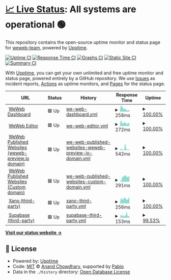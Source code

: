 # [📈 Live Status](https://status.weweb.io): <!--live status--> **All systems are operational 🟢**

This repository contains the open-source uptime monitor and status page for [weweb-team](https://status.weweb.io), powered by [Upptime](https://github.com/upptime/upptime).

[![Uptime CI](https://github.com/weweb-team/status-page/workflows/Uptime%20CI/badge.svg)](https://github.com/weweb-team/status-page/actions?query=workflow%3A%22Uptime+CI%22)
[![Response Time CI](https://github.com/weweb-team/status-page/workflows/Response%20Time%20CI/badge.svg)](https://github.com/weweb-team/status-page/actions?query=workflow%3A%22Response+Time+CI%22)
[![Graphs CI](https://github.com/weweb-team/status-page/workflows/Graphs%20CI/badge.svg)](https://github.com/weweb-team/status-page/actions?query=workflow%3A%22Graphs+CI%22)
[![Static Site CI](https://github.com/weweb-team/status-page/workflows/Static%20Site%20CI/badge.svg)](https://github.com/weweb-team/status-page/actions?query=workflow%3A%22Static+Site+CI%22)
[![Summary CI](https://github.com/weweb-team/status-page/workflows/Summary%20CI/badge.svg)](https://github.com/weweb-team/status-page/actions?query=workflow%3A%22Summary+CI%22)

With [Upptime](https://upptime.js.org), you can get your own unlimited and free uptime monitor and status page, powered entirely by a GitHub repository. We use [Issues](https://github.com/weweb-team/status-page/issues) as incident reports, [Actions](https://github.com/weweb-team/status-page/actions) as uptime monitors, and [Pages](https://status.weweb.io) for the status page.

<!--start: status pages-->
<!-- This summary is generated by Upptime (https://github.com/upptime/upptime) -->
<!-- Do not edit this manually, your changes will be overwritten -->
<!-- prettier-ignore -->
| URL | Status | History | Response Time | Uptime |
| --- | ------ | ------- | ------------- | ------ |
| <img alt="" src="https://status.weweb.io/weweb-logo-icon-white.svg" height="13"> [WeWeb Dashboard](https://dashboard.weweb.io/) | 🟩 Up | [we-web-dashboard.yml](https://github.com/weweb-team/status-page/commits/HEAD/history/we-web-dashboard.yml) | <details><summary><img alt="Response time graph" src="./graphs/we-web-dashboard/response-time-week.png" height="20"> 258ms</summary><br><a href="https://status.weweb.io/history/we-web-dashboard"><img alt="Response time 291" src="https://img.shields.io/endpoint?url=https%3A%2F%2Fraw.githubusercontent.com%2Fweweb-team%2Fstatus-page%2FHEAD%2Fapi%2Fwe-web-dashboard%2Fresponse-time.json"></a><br><a href="https://status.weweb.io/history/we-web-dashboard"><img alt="24-hour response time 181" src="https://img.shields.io/endpoint?url=https%3A%2F%2Fraw.githubusercontent.com%2Fweweb-team%2Fstatus-page%2FHEAD%2Fapi%2Fwe-web-dashboard%2Fresponse-time-day.json"></a><br><a href="https://status.weweb.io/history/we-web-dashboard"><img alt="7-day response time 258" src="https://img.shields.io/endpoint?url=https%3A%2F%2Fraw.githubusercontent.com%2Fweweb-team%2Fstatus-page%2FHEAD%2Fapi%2Fwe-web-dashboard%2Fresponse-time-week.json"></a><br><a href="https://status.weweb.io/history/we-web-dashboard"><img alt="30-day response time 263" src="https://img.shields.io/endpoint?url=https%3A%2F%2Fraw.githubusercontent.com%2Fweweb-team%2Fstatus-page%2FHEAD%2Fapi%2Fwe-web-dashboard%2Fresponse-time-month.json"></a><br><a href="https://status.weweb.io/history/we-web-dashboard"><img alt="1-year response time 291" src="https://img.shields.io/endpoint?url=https%3A%2F%2Fraw.githubusercontent.com%2Fweweb-team%2Fstatus-page%2FHEAD%2Fapi%2Fwe-web-dashboard%2Fresponse-time-year.json"></a></details> | <details><summary><a href="https://status.weweb.io/history/we-web-dashboard">100.00%</a></summary><a href="https://status.weweb.io/history/we-web-dashboard"><img alt="All-time uptime 100.00%" src="https://img.shields.io/endpoint?url=https%3A%2F%2Fraw.githubusercontent.com%2Fweweb-team%2Fstatus-page%2FHEAD%2Fapi%2Fwe-web-dashboard%2Fuptime.json"></a><br><a href="https://status.weweb.io/history/we-web-dashboard"><img alt="24-hour uptime 100.00%" src="https://img.shields.io/endpoint?url=https%3A%2F%2Fraw.githubusercontent.com%2Fweweb-team%2Fstatus-page%2FHEAD%2Fapi%2Fwe-web-dashboard%2Fuptime-day.json"></a><br><a href="https://status.weweb.io/history/we-web-dashboard"><img alt="7-day uptime 100.00%" src="https://img.shields.io/endpoint?url=https%3A%2F%2Fraw.githubusercontent.com%2Fweweb-team%2Fstatus-page%2FHEAD%2Fapi%2Fwe-web-dashboard%2Fuptime-week.json"></a><br><a href="https://status.weweb.io/history/we-web-dashboard"><img alt="30-day uptime 100.00%" src="https://img.shields.io/endpoint?url=https%3A%2F%2Fraw.githubusercontent.com%2Fweweb-team%2Fstatus-page%2FHEAD%2Fapi%2Fwe-web-dashboard%2Fuptime-month.json"></a><br><a href="https://status.weweb.io/history/we-web-dashboard"><img alt="1-year uptime 100.00%" src="https://img.shields.io/endpoint?url=https%3A%2F%2Fraw.githubusercontent.com%2Fweweb-team%2Fstatus-page%2FHEAD%2Fapi%2Fwe-web-dashboard%2Fuptime-year.json"></a></details>
| <img alt="" src="https://status.weweb.io/weweb-logo-icon-white.svg" height="13"> [WeWeb Editor](https://editor.weweb.io/) | 🟩 Up | [we-web-editor.yml](https://github.com/weweb-team/status-page/commits/HEAD/history/we-web-editor.yml) | <details><summary><img alt="Response time graph" src="./graphs/we-web-editor/response-time-week.png" height="20"> 272ms</summary><br><a href="https://status.weweb.io/history/we-web-editor"><img alt="Response time 307" src="https://img.shields.io/endpoint?url=https%3A%2F%2Fraw.githubusercontent.com%2Fweweb-team%2Fstatus-page%2FHEAD%2Fapi%2Fwe-web-editor%2Fresponse-time.json"></a><br><a href="https://status.weweb.io/history/we-web-editor"><img alt="24-hour response time 200" src="https://img.shields.io/endpoint?url=https%3A%2F%2Fraw.githubusercontent.com%2Fweweb-team%2Fstatus-page%2FHEAD%2Fapi%2Fwe-web-editor%2Fresponse-time-day.json"></a><br><a href="https://status.weweb.io/history/we-web-editor"><img alt="7-day response time 272" src="https://img.shields.io/endpoint?url=https%3A%2F%2Fraw.githubusercontent.com%2Fweweb-team%2Fstatus-page%2FHEAD%2Fapi%2Fwe-web-editor%2Fresponse-time-week.json"></a><br><a href="https://status.weweb.io/history/we-web-editor"><img alt="30-day response time 296" src="https://img.shields.io/endpoint?url=https%3A%2F%2Fraw.githubusercontent.com%2Fweweb-team%2Fstatus-page%2FHEAD%2Fapi%2Fwe-web-editor%2Fresponse-time-month.json"></a><br><a href="https://status.weweb.io/history/we-web-editor"><img alt="1-year response time 307" src="https://img.shields.io/endpoint?url=https%3A%2F%2Fraw.githubusercontent.com%2Fweweb-team%2Fstatus-page%2FHEAD%2Fapi%2Fwe-web-editor%2Fresponse-time-year.json"></a></details> | <details><summary><a href="https://status.weweb.io/history/we-web-editor">100.00%</a></summary><a href="https://status.weweb.io/history/we-web-editor"><img alt="All-time uptime 100.00%" src="https://img.shields.io/endpoint?url=https%3A%2F%2Fraw.githubusercontent.com%2Fweweb-team%2Fstatus-page%2FHEAD%2Fapi%2Fwe-web-editor%2Fuptime.json"></a><br><a href="https://status.weweb.io/history/we-web-editor"><img alt="24-hour uptime 100.00%" src="https://img.shields.io/endpoint?url=https%3A%2F%2Fraw.githubusercontent.com%2Fweweb-team%2Fstatus-page%2FHEAD%2Fapi%2Fwe-web-editor%2Fuptime-day.json"></a><br><a href="https://status.weweb.io/history/we-web-editor"><img alt="7-day uptime 100.00%" src="https://img.shields.io/endpoint?url=https%3A%2F%2Fraw.githubusercontent.com%2Fweweb-team%2Fstatus-page%2FHEAD%2Fapi%2Fwe-web-editor%2Fuptime-week.json"></a><br><a href="https://status.weweb.io/history/we-web-editor"><img alt="30-day uptime 100.00%" src="https://img.shields.io/endpoint?url=https%3A%2F%2Fraw.githubusercontent.com%2Fweweb-team%2Fstatus-page%2FHEAD%2Fapi%2Fwe-web-editor%2Fuptime-month.json"></a><br><a href="https://status.weweb.io/history/we-web-editor"><img alt="1-year uptime 100.00%" src="https://img.shields.io/endpoint?url=https%3A%2F%2Fraw.githubusercontent.com%2Fweweb-team%2Fstatus-page%2FHEAD%2Fapi%2Fwe-web-editor%2Fuptime-year.json"></a></details>
| <img alt="" src="https://status.weweb.io/weweb-logo-icon-white.svg" height="13"> [WeWeb Published Websites (weweb-preview.io domain)](https://b67796af-1e4a-4265-9be2-72dcf41d8a78.weweb-preview.io/) | 🟩 Up | [we-web-published-websites-weweb-preview-io-domain.yml](https://github.com/weweb-team/status-page/commits/HEAD/history/we-web-published-websites-weweb-preview-io-domain.yml) | <details><summary><img alt="Response time graph" src="./graphs/we-web-published-websites-weweb-preview-io-domain/response-time-week.png" height="20"> 542ms</summary><br><a href="https://status.weweb.io/history/we-web-published-websites-weweb-preview-io-domain"><img alt="Response time 363" src="https://img.shields.io/endpoint?url=https%3A%2F%2Fraw.githubusercontent.com%2Fweweb-team%2Fstatus-page%2FHEAD%2Fapi%2Fwe-web-published-websites-weweb-preview-io-domain%2Fresponse-time.json"></a><br><a href="https://status.weweb.io/history/we-web-published-websites-weweb-preview-io-domain"><img alt="24-hour response time 251" src="https://img.shields.io/endpoint?url=https%3A%2F%2Fraw.githubusercontent.com%2Fweweb-team%2Fstatus-page%2FHEAD%2Fapi%2Fwe-web-published-websites-weweb-preview-io-domain%2Fresponse-time-day.json"></a><br><a href="https://status.weweb.io/history/we-web-published-websites-weweb-preview-io-domain"><img alt="7-day response time 542" src="https://img.shields.io/endpoint?url=https%3A%2F%2Fraw.githubusercontent.com%2Fweweb-team%2Fstatus-page%2FHEAD%2Fapi%2Fwe-web-published-websites-weweb-preview-io-domain%2Fresponse-time-week.json"></a><br><a href="https://status.weweb.io/history/we-web-published-websites-weweb-preview-io-domain"><img alt="30-day response time 361" src="https://img.shields.io/endpoint?url=https%3A%2F%2Fraw.githubusercontent.com%2Fweweb-team%2Fstatus-page%2FHEAD%2Fapi%2Fwe-web-published-websites-weweb-preview-io-domain%2Fresponse-time-month.json"></a><br><a href="https://status.weweb.io/history/we-web-published-websites-weweb-preview-io-domain"><img alt="1-year response time 363" src="https://img.shields.io/endpoint?url=https%3A%2F%2Fraw.githubusercontent.com%2Fweweb-team%2Fstatus-page%2FHEAD%2Fapi%2Fwe-web-published-websites-weweb-preview-io-domain%2Fresponse-time-year.json"></a></details> | <details><summary><a href="https://status.weweb.io/history/we-web-published-websites-weweb-preview-io-domain">100.00%</a></summary><a href="https://status.weweb.io/history/we-web-published-websites-weweb-preview-io-domain"><img alt="All-time uptime 100.00%" src="https://img.shields.io/endpoint?url=https%3A%2F%2Fraw.githubusercontent.com%2Fweweb-team%2Fstatus-page%2FHEAD%2Fapi%2Fwe-web-published-websites-weweb-preview-io-domain%2Fuptime.json"></a><br><a href="https://status.weweb.io/history/we-web-published-websites-weweb-preview-io-domain"><img alt="24-hour uptime 100.00%" src="https://img.shields.io/endpoint?url=https%3A%2F%2Fraw.githubusercontent.com%2Fweweb-team%2Fstatus-page%2FHEAD%2Fapi%2Fwe-web-published-websites-weweb-preview-io-domain%2Fuptime-day.json"></a><br><a href="https://status.weweb.io/history/we-web-published-websites-weweb-preview-io-domain"><img alt="7-day uptime 100.00%" src="https://img.shields.io/endpoint?url=https%3A%2F%2Fraw.githubusercontent.com%2Fweweb-team%2Fstatus-page%2FHEAD%2Fapi%2Fwe-web-published-websites-weweb-preview-io-domain%2Fuptime-week.json"></a><br><a href="https://status.weweb.io/history/we-web-published-websites-weweb-preview-io-domain"><img alt="30-day uptime 100.00%" src="https://img.shields.io/endpoint?url=https%3A%2F%2Fraw.githubusercontent.com%2Fweweb-team%2Fstatus-page%2FHEAD%2Fapi%2Fwe-web-published-websites-weweb-preview-io-domain%2Fuptime-month.json"></a><br><a href="https://status.weweb.io/history/we-web-published-websites-weweb-preview-io-domain"><img alt="1-year uptime 100.00%" src="https://img.shields.io/endpoint?url=https%3A%2F%2Fraw.githubusercontent.com%2Fweweb-team%2Fstatus-page%2FHEAD%2Fapi%2Fwe-web-published-websites-weweb-preview-io-domain%2Fuptime-year.json"></a></details>
| <img alt="" src="https://status.weweb.io/weweb-logo-icon-white.svg" height="13"> [WeWeb Published Websites (Custom domain)](https://health-check.weweb.io) | 🟩 Up | [we-web-published-websites-custom-domain.yml](https://github.com/weweb-team/status-page/commits/HEAD/history/we-web-published-websites-custom-domain.yml) | <details><summary><img alt="Response time graph" src="./graphs/we-web-published-websites-custom-domain/response-time-week.png" height="20"> 291ms</summary><br><a href="https://status.weweb.io/history/we-web-published-websites-custom-domain"><img alt="Response time 264" src="https://img.shields.io/endpoint?url=https%3A%2F%2Fraw.githubusercontent.com%2Fweweb-team%2Fstatus-page%2FHEAD%2Fapi%2Fwe-web-published-websites-custom-domain%2Fresponse-time.json"></a><br><a href="https://status.weweb.io/history/we-web-published-websites-custom-domain"><img alt="24-hour response time 362" src="https://img.shields.io/endpoint?url=https%3A%2F%2Fraw.githubusercontent.com%2Fweweb-team%2Fstatus-page%2FHEAD%2Fapi%2Fwe-web-published-websites-custom-domain%2Fresponse-time-day.json"></a><br><a href="https://status.weweb.io/history/we-web-published-websites-custom-domain"><img alt="7-day response time 291" src="https://img.shields.io/endpoint?url=https%3A%2F%2Fraw.githubusercontent.com%2Fweweb-team%2Fstatus-page%2FHEAD%2Fapi%2Fwe-web-published-websites-custom-domain%2Fresponse-time-week.json"></a><br><a href="https://status.weweb.io/history/we-web-published-websites-custom-domain"><img alt="30-day response time 282" src="https://img.shields.io/endpoint?url=https%3A%2F%2Fraw.githubusercontent.com%2Fweweb-team%2Fstatus-page%2FHEAD%2Fapi%2Fwe-web-published-websites-custom-domain%2Fresponse-time-month.json"></a><br><a href="https://status.weweb.io/history/we-web-published-websites-custom-domain"><img alt="1-year response time 264" src="https://img.shields.io/endpoint?url=https%3A%2F%2Fraw.githubusercontent.com%2Fweweb-team%2Fstatus-page%2FHEAD%2Fapi%2Fwe-web-published-websites-custom-domain%2Fresponse-time-year.json"></a></details> | <details><summary><a href="https://status.weweb.io/history/we-web-published-websites-custom-domain">100.00%</a></summary><a href="https://status.weweb.io/history/we-web-published-websites-custom-domain"><img alt="All-time uptime 100.00%" src="https://img.shields.io/endpoint?url=https%3A%2F%2Fraw.githubusercontent.com%2Fweweb-team%2Fstatus-page%2FHEAD%2Fapi%2Fwe-web-published-websites-custom-domain%2Fuptime.json"></a><br><a href="https://status.weweb.io/history/we-web-published-websites-custom-domain"><img alt="24-hour uptime 100.00%" src="https://img.shields.io/endpoint?url=https%3A%2F%2Fraw.githubusercontent.com%2Fweweb-team%2Fstatus-page%2FHEAD%2Fapi%2Fwe-web-published-websites-custom-domain%2Fuptime-day.json"></a><br><a href="https://status.weweb.io/history/we-web-published-websites-custom-domain"><img alt="7-day uptime 100.00%" src="https://img.shields.io/endpoint?url=https%3A%2F%2Fraw.githubusercontent.com%2Fweweb-team%2Fstatus-page%2FHEAD%2Fapi%2Fwe-web-published-websites-custom-domain%2Fuptime-week.json"></a><br><a href="https://status.weweb.io/history/we-web-published-websites-custom-domain"><img alt="30-day uptime 100.00%" src="https://img.shields.io/endpoint?url=https%3A%2F%2Fraw.githubusercontent.com%2Fweweb-team%2Fstatus-page%2FHEAD%2Fapi%2Fwe-web-published-websites-custom-domain%2Fuptime-month.json"></a><br><a href="https://status.weweb.io/history/we-web-published-websites-custom-domain"><img alt="1-year uptime 100.00%" src="https://img.shields.io/endpoint?url=https%3A%2F%2Fraw.githubusercontent.com%2Fweweb-team%2Fstatus-page%2FHEAD%2Fapi%2Fwe-web-published-websites-custom-domain%2Fuptime-year.json"></a></details>
| <img alt="" src="https://icons.duckduckgo.com/ip3/app.xano.com.ico" height="13"> [Xano (third-party)](https://app.xano.com/) | 🟩 Up | [xano-third-party.yml](https://github.com/weweb-team/status-page/commits/HEAD/history/xano-third-party.yml) | <details><summary><img alt="Response time graph" src="./graphs/xano-third-party/response-time-week.png" height="20"> 256ms</summary><br><a href="https://status.weweb.io/history/xano-third-party"><img alt="Response time 237" src="https://img.shields.io/endpoint?url=https%3A%2F%2Fraw.githubusercontent.com%2Fweweb-team%2Fstatus-page%2FHEAD%2Fapi%2Fxano-third-party%2Fresponse-time.json"></a><br><a href="https://status.weweb.io/history/xano-third-party"><img alt="24-hour response time 334" src="https://img.shields.io/endpoint?url=https%3A%2F%2Fraw.githubusercontent.com%2Fweweb-team%2Fstatus-page%2FHEAD%2Fapi%2Fxano-third-party%2Fresponse-time-day.json"></a><br><a href="https://status.weweb.io/history/xano-third-party"><img alt="7-day response time 256" src="https://img.shields.io/endpoint?url=https%3A%2F%2Fraw.githubusercontent.com%2Fweweb-team%2Fstatus-page%2FHEAD%2Fapi%2Fxano-third-party%2Fresponse-time-week.json"></a><br><a href="https://status.weweb.io/history/xano-third-party"><img alt="30-day response time 232" src="https://img.shields.io/endpoint?url=https%3A%2F%2Fraw.githubusercontent.com%2Fweweb-team%2Fstatus-page%2FHEAD%2Fapi%2Fxano-third-party%2Fresponse-time-month.json"></a><br><a href="https://status.weweb.io/history/xano-third-party"><img alt="1-year response time 237" src="https://img.shields.io/endpoint?url=https%3A%2F%2Fraw.githubusercontent.com%2Fweweb-team%2Fstatus-page%2FHEAD%2Fapi%2Fxano-third-party%2Fresponse-time-year.json"></a></details> | <details><summary><a href="https://status.weweb.io/history/xano-third-party">100.00%</a></summary><a href="https://status.weweb.io/history/xano-third-party"><img alt="All-time uptime 100.00%" src="https://img.shields.io/endpoint?url=https%3A%2F%2Fraw.githubusercontent.com%2Fweweb-team%2Fstatus-page%2FHEAD%2Fapi%2Fxano-third-party%2Fuptime.json"></a><br><a href="https://status.weweb.io/history/xano-third-party"><img alt="24-hour uptime 100.00%" src="https://img.shields.io/endpoint?url=https%3A%2F%2Fraw.githubusercontent.com%2Fweweb-team%2Fstatus-page%2FHEAD%2Fapi%2Fxano-third-party%2Fuptime-day.json"></a><br><a href="https://status.weweb.io/history/xano-third-party"><img alt="7-day uptime 100.00%" src="https://img.shields.io/endpoint?url=https%3A%2F%2Fraw.githubusercontent.com%2Fweweb-team%2Fstatus-page%2FHEAD%2Fapi%2Fxano-third-party%2Fuptime-week.json"></a><br><a href="https://status.weweb.io/history/xano-third-party"><img alt="30-day uptime 100.00%" src="https://img.shields.io/endpoint?url=https%3A%2F%2Fraw.githubusercontent.com%2Fweweb-team%2Fstatus-page%2FHEAD%2Fapi%2Fxano-third-party%2Fuptime-month.json"></a><br><a href="https://status.weweb.io/history/xano-third-party"><img alt="1-year uptime 100.00%" src="https://img.shields.io/endpoint?url=https%3A%2F%2Fraw.githubusercontent.com%2Fweweb-team%2Fstatus-page%2FHEAD%2Fapi%2Fxano-third-party%2Fuptime-year.json"></a></details>
| <img alt="" src="https://icons.duckduckgo.com/ip3/supabase.com.ico" height="13"> [Supabase (third-party)](https://supabase.com/dashboard/org) | 🟩 Up | [supabase-third-party.yml](https://github.com/weweb-team/status-page/commits/HEAD/history/supabase-third-party.yml) | <details><summary><img alt="Response time graph" src="./graphs/supabase-third-party/response-time-week.png" height="20"> 153ms</summary><br><a href="https://status.weweb.io/history/supabase-third-party"><img alt="Response time 126" src="https://img.shields.io/endpoint?url=https%3A%2F%2Fraw.githubusercontent.com%2Fweweb-team%2Fstatus-page%2FHEAD%2Fapi%2Fsupabase-third-party%2Fresponse-time.json"></a><br><a href="https://status.weweb.io/history/supabase-third-party"><img alt="24-hour response time 117" src="https://img.shields.io/endpoint?url=https%3A%2F%2Fraw.githubusercontent.com%2Fweweb-team%2Fstatus-page%2FHEAD%2Fapi%2Fsupabase-third-party%2Fresponse-time-day.json"></a><br><a href="https://status.weweb.io/history/supabase-third-party"><img alt="7-day response time 153" src="https://img.shields.io/endpoint?url=https%3A%2F%2Fraw.githubusercontent.com%2Fweweb-team%2Fstatus-page%2FHEAD%2Fapi%2Fsupabase-third-party%2Fresponse-time-week.json"></a><br><a href="https://status.weweb.io/history/supabase-third-party"><img alt="30-day response time 141" src="https://img.shields.io/endpoint?url=https%3A%2F%2Fraw.githubusercontent.com%2Fweweb-team%2Fstatus-page%2FHEAD%2Fapi%2Fsupabase-third-party%2Fresponse-time-month.json"></a><br><a href="https://status.weweb.io/history/supabase-third-party"><img alt="1-year response time 126" src="https://img.shields.io/endpoint?url=https%3A%2F%2Fraw.githubusercontent.com%2Fweweb-team%2Fstatus-page%2FHEAD%2Fapi%2Fsupabase-third-party%2Fresponse-time-year.json"></a></details> | <details><summary><a href="https://status.weweb.io/history/supabase-third-party">99.53%</a></summary><a href="https://status.weweb.io/history/supabase-third-party"><img alt="All-time uptime 99.92%" src="https://img.shields.io/endpoint?url=https%3A%2F%2Fraw.githubusercontent.com%2Fweweb-team%2Fstatus-page%2FHEAD%2Fapi%2Fsupabase-third-party%2Fuptime.json"></a><br><a href="https://status.weweb.io/history/supabase-third-party"><img alt="24-hour uptime 99.24%" src="https://img.shields.io/endpoint?url=https%3A%2F%2Fraw.githubusercontent.com%2Fweweb-team%2Fstatus-page%2FHEAD%2Fapi%2Fsupabase-third-party%2Fuptime-day.json"></a><br><a href="https://status.weweb.io/history/supabase-third-party"><img alt="7-day uptime 99.53%" src="https://img.shields.io/endpoint?url=https%3A%2F%2Fraw.githubusercontent.com%2Fweweb-team%2Fstatus-page%2FHEAD%2Fapi%2Fsupabase-third-party%2Fuptime-week.json"></a><br><a href="https://status.weweb.io/history/supabase-third-party"><img alt="30-day uptime 99.89%" src="https://img.shields.io/endpoint?url=https%3A%2F%2Fraw.githubusercontent.com%2Fweweb-team%2Fstatus-page%2FHEAD%2Fapi%2Fsupabase-third-party%2Fuptime-month.json"></a><br><a href="https://status.weweb.io/history/supabase-third-party"><img alt="1-year uptime 99.92%" src="https://img.shields.io/endpoint?url=https%3A%2F%2Fraw.githubusercontent.com%2Fweweb-team%2Fstatus-page%2FHEAD%2Fapi%2Fsupabase-third-party%2Fuptime-year.json"></a></details>

<!--end: status pages-->

[**Visit our status website →**](https://status.weweb.io)

## 📄 License

- Powered by: [Upptime](https://github.com/upptime/upptime)
- Code: [MIT](./LICENSE) © [Anand Chowdhary](https://anandchowdhary.com), supported by [Pabio](https://pabio.com)
- Data in the `./history` directory: [Open Database License](https://opendatacommons.org/licenses/odbl/1-0/)
